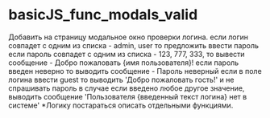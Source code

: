 # basicJS_func_modals_valid

Добавить на страницу модальное окно проверки логина.
если логин совпадет с одним из списка - admin, user то предложить ввести пароль
если пароль совпадет с одним из списка - 123, 777, 333, то вывести сообщение - Добро пожаловать {имя пользователя}!
если пароль введен неверно то выводить сообщение - Пароль неверный
если в поле логина ввести guest то выводить 'Добро пожаловать гость!' и не спрашивать пароль
в случае если введено любое другое значение, выводить сообщение 'Пользователя {введенный текст логина} нет в системе'
*Логику постараться описать отдельными функциями.
